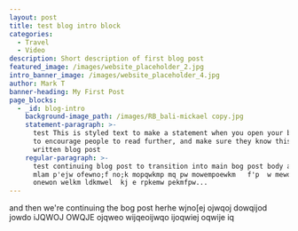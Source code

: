 ```yaml
---
layout: post
title: test blog intro block
categories:
  - Travel
  - Video
description: Short description of first blog post
featured_image: /images/website_placeholder_2.jpg
intro_banner_image: /images/website_placeholder_4.jpg
author: Mark T
banner-heading: My First Post
page_blocks:
  - _id: blog-intro
    background-image_path: /images/RB_bali-mickael copy.jpg
    statement-paragraph: >-
      test This is styled text to make a statement when you open your bog post
      to encourage people to read further, and make sure they know this is a
      written blog post
    regular-paragraph: >-
      test continuing blog post to transition into main bog post body aksndl
      mlam p'ejw ofewno;f no;k mopqwkmp mq pw mowempoewkm   f'p  w mewop kneown
      onewon welkm ldkmwel  kj e rpkemw pekmfpw...
---
```


and then we're continuing the bog post herhe wjno\[ej ojwqoj dowqijod jowdo iJQWOJ OWQJE ojqweo wijqeoijwqo ijoqwiej oqwije iq